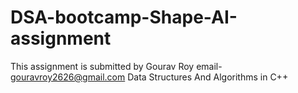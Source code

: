 # DSA-bootcamp-Shape-AI-assignment
This assignment is submitted by Gourav Roy
email- gouravroy2626@gmail.com
Data Structures And Algorithms in C++
